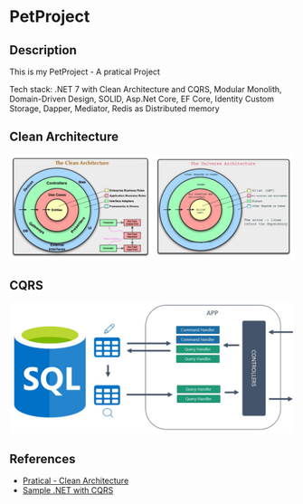 # PetProject

## Description

This is my PetProject - A pratical Project

Tech stack: .NET 7 with Clean Architecture and CQRS, Modular Monolith, Domain-Driven Design, SOLID, Asp.Net Core, EF Core, Identity Custom Storage, Dapper, Mediator, Redis as Distributed memory

## Clean Architecture
![projects_dependencies](docs/CleanArchitecture.jpg)

## CQRS
![projects_dependencies](docs/CQRS.jpg)

## References

 - [ Pratical - Clean Architecture ](https://github.com/phongnguyend/Practical.CleanArchitecture)
 - [ Sample .NET with CQRS ](https://github.com/kgrzybek/sample-dotnet-core-cqrs-api)
